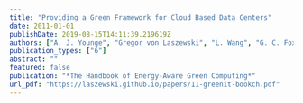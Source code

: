 ```yaml
---
title: "Providing a Green Framework for Cloud Based Data Centers"
date: 2011-01-01
publishDate: 2019-08-15T14:11:39.219619Z
authors: ["A. J. Younge", "Gregor von Laszewski", "L. Wang", "G. C. Fox"]
publication_types: ["6"]
abstract: ""
featured: false
publication: "*The Handbook of Energy-Aware Green Computing*"
url_pdf: "https://laszewski.github.io/papers/11-greenit-bookch.pdf"
---
```


